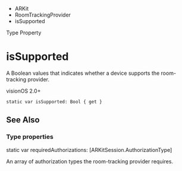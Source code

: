 

- ARKit
- RoomTrackingProvider
-  isSupported 

Type Property

# isSupported

A Boolean values that indicates whether a device supports the room-tracking provider.

visionOS 2.0+

``` source
static var isSupported: Bool { get }
```

## See Also

### Type properties

static var requiredAuthorizations: [ARKitSession.AuthorizationType]

An array of authorization types the room-tracking provider requires.

